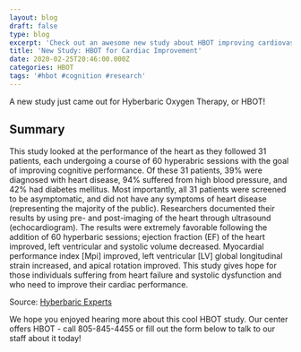 ```yaml
---
layout: blog
draft: false
type: blog
excerpt: 'Check out an awesome new study about HBOT improving cardiovascular health. '
title: 'New Study: HBOT for Cardiac Improvement'
date: 2020-02-25T20:46:00.000Z
categories: HBOT
tags: '#hbot #cognition #research'
---
```

A new study just came out for Hyberbaric Oxygen Therapy, or HBOT!

## Summary

This study looked at the performance of the heart as they followed 31 patients, each undergoing a course of 60 hyperabric sessions with the goal of improving cognitive performance. Of these 31 patients, 39% were diagnosed with heart disease, 94% suffered from high blood pressure, and 42% had diabetes mellitus. Most importantly, all 31 patients were screened to be asymptomatic, and did not have any symptoms of heart disease (representing the majority of the public). Researchers documented their results by using pre- and post-imaging of the heart through ultrasound (echocardiogram). The results were extremely favorable following the addition of 60 hyperbaric sessions; ejection fraction (EF) of the heart improved, left ventricular and systolic volume decreased. Myocardial performance index \[Mpi] improved, left ventricular \[LV] global longitudinal strain increased, and apical rotation improved. This study gives hope for those individuals suffering from heart failure and systolic dysfunction and who need to improve their cardiac performance.

Source: [Hyberbaric Experts](http://hyperbaricexperts.com/hyperbaric-oxygen-therapy-improves-heart-function-and-cardiac-performance/)

We hope you enjoyed hearing more about this cool HBOT study. Our center offers HBOT - call 805-845-4455 or fill out the form below to talk to our staff about it today!
